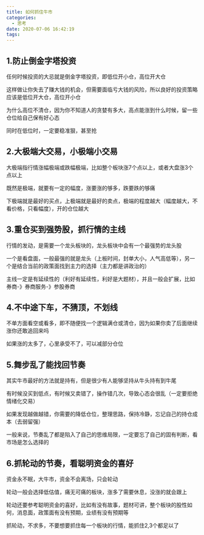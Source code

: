 ```yaml
---
title: 如何抓住牛市
categories:
  - 思考
date: 2020-07-06 16:42:19
tags:
---
```


## 1.防止倒金字塔投资

任何时候投资的大忌就是倒金字塔投资，即低位开小仓，高位开大仓

这样做让你失去了赚大钱的机会，但需要面临亏大钱的风险，所以良好的投资策略应该是低位开大仓，高位开小仓

为什么高位不清仓，因为你不知道人的贪婪有多大，高点能涨到什么时候，留一些仓位给自己保有好心态

同时在低位时，一定要稳准狠，甚至抢

## 2.大极端大交易，小极端小交易

大极端指行情涨幅极端或跌幅极端，比如整个板块涨7个点以上，或者大盘涨3个点以上

既然是极端，就要有一定的幅度，涨要涨的够多，跌要跌的够痛

下极端就是最好的买点，上极端就是最好的卖点，极端的程度越大（幅度越大，不看价格，只看幅度），开的仓位越大

## 3.重仓买到强势股，抓行情的主线

行情的发动，是需要一个龙头板块的，龙头板块中会有一个最强势的龙头股

一个是看盘面，一般最强的就是龙头（上板时间，封单大小，人气高低等），另一个是结合当前的政策面找到主力的选择（主力都是讲政治的）

主线一定是有延续性的（利好有延续性，利好是大题材），并且一般会扩展，比如券商-》券商服务-》参股券商

## 4.不中途下车，不猜顶，不划线

不单方面看空或看多，即不随便找一个逻辑满仓或清仓，因为如果你卖了后面继续涨你还敢追回来吗

如果涨的太多了，心里承受不了，可以减部分仓位

## 5.舞步乱了能找回节奏

其实牛市最好的方法就是持有，但是很少有人能够坚持从牛头持有到牛尾

有时候没买到低点，有时候又卖错了，操作错几次，导致心态会很乱（一定要拒绝情绪化交易）

如果发现越做越错，你需要的降低仓位，整理思路，保持冷静，忘记自己的持仓成本（去弱留强）

一般来说，节奏乱了都是陷入了自己的思维局限，一定要忘了自己的固有判断，看市场是怎么选择的

## 6.抓轮动的节奏，看聪明资金的喜好

资金永不眠，大牛市，资金不会离场，只会轮动

轮动一般会选择低估值，痛无可痛的板块，涨多了需要休息，没涨的就会跟上

轮动还要参考聪明资金的喜好，比如有没有故事，题材可讲，整个板块的股性如何，消息面，政策面有没有预期，业绩有没有预期等

抓轮动，不求多，不要想要抓住每一个板块的行情，能抓住2,3个都足以了